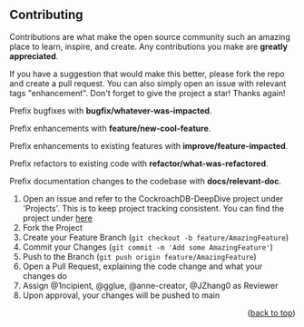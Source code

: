 <a name="readme-top"></a>
<!-- CONTRIBUTING -->
## Contributing

Contributions are what make the open source community such an amazing place to learn, inspire, and create. Any contributions you make are **greatly appreciated**.

If you have a suggestion that would make this better, please fork the repo and create a pull request. You can also simply open an issue with relevant tags "enhancement".
Don't forget to give the project a star! Thanks again!

Prefix bugfixes with **bugfix/whatever-was-impacted**.

Prefix enhancements with **feature/new-cool-feature**.

Prefix enhancements to existing features with **improve/feature-impacted**.

Prefix refactors to existing code with **refactor/what-was-refactored**.

Prefix documentation changes to the codebase with **docs/relevant-doc**.

1. Open an issue and refer to the CockroachDB-DeepDive project under 'Projects'. This is to keep project tracking consistent. You can find the project under [here](https://github.com/1ncipient?tab=projects)
2. Fork the Project
3. Create your Feature Branch (`git checkout -b feature/AmazingFeature`)
4. Commit your Changes (`git commit -m 'Add some AmazingFeature'`)
5. Push to the Branch (`git push origin feature/AmazingFeature`)
6. Open a Pull Request, explaining the code change and what your changes do
7. Assign @1ncipient, @gglue, @anne-creator, @JZhang0 as Reviewer
8. Upon approval, your changes will be pushed to main


<p align="right">(<a href="#readme-top">back to top</a>)</p>
